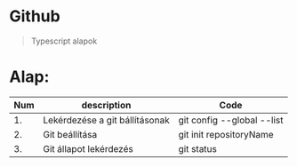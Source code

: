 # Github 
>Typescript alapok
# Alap:

Num|description|Code|
----------|----------|----------
1.|Lekérdezése a git bállításonak|git config --global --list
2.|Git beállítása|git init repositoryName
3.|Git állapot lekérdezés|git status






